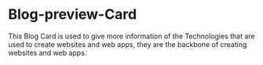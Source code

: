 # Blog-preview-Card
 This Blog Card is used to give more information of the Technologies that are used to create websites and web apps, they are the backbone of creating websites and web apps.
 